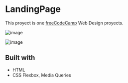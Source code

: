 # LandingPage
This proyect is one [freeCodeCamp](https://www.freecodecamp.org/learn/responsive-web-design/responsive-web-design-projects/build-a-product-landing-page) Web Design proyects.

![image](https://user-images.githubusercontent.com/61264560/123528170-1bdaae00-d6ab-11eb-8082-497399dd2c40.png)

![image](https://user-images.githubusercontent.com/61264560/123528176-2bf28d80-d6ab-11eb-90b1-a6933bd0637f.png)

## Built with
+ HTML
+ CSS Flexbox, Media Queries
